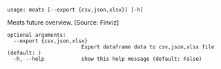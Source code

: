 ```
usage: meats [--export {csv,json,xlsx}] [-h]
```

Meats future overview. [Source: Finviz]

```
optional arguments:
  --export {csv,json,xlsx}
                        Export dataframe data to csv,json,xlsx file (default: )
  -h, --help            show this help message (default: False)
```
